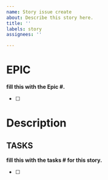 ```yaml
---
name: Story issue create
about: Describe this story here.
title: ''
labels: story
assignees: ''

---
```


# EPIC
**fill this with the Epic #.**
- [ ] # 

# Description


## TASKS
**fill this with the tasks # for this story.**
- [ ] #
